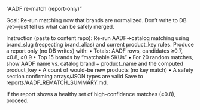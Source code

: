  “AADF re-match (report-only)”

Goal: Re-run matching now that brands are normalized. Don’t write to DB yet—just tell us what can be safely merged.

Instruction (paste to content repo):
Re-run AADF→catalog matching using brand_slug (respecting brand_alias) and current product_key rules. Produce a report only (no DB writes) with:
	•	Totals: AADF rows, candidates ≥0.7, ≥0.8, ≥0.9
	•	Top 15 brands by “matchable SKUs”
	•	For 20 random matches, show AADF name vs. catalog brand + product_name and the computed product_key
	•	A count of would-be new products (no key match)
	•	A safety section confirming arrays/JSON types are valid
Save to reports/AADF_REMATCH_SUMMARY.md.

If the report shows a healthy set of high-confidence matches (≥0.8), proceed.